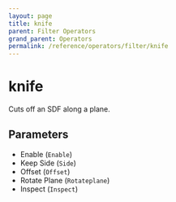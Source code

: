 ```yaml
---
layout: page
title: knife
parent: Filter Operators
grand_parent: Operators
permalink: /reference/operators/filter/knife
---
```


# knife

Cuts off an SDF along a plane.

## Parameters

* Enable (`Enable`)
* Keep Side (`Side`)
* Offset (`Offset`)
* Rotate Plane (`Rotateplane`)
* Inspect (`Inspect`)

